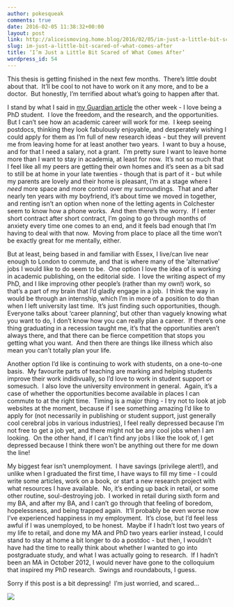 ```yaml
---
author: pokesqueak
comments: true
date: 2016-02-05 11:38:32+00:00
layout: post
link: http://aliceismoving.home.blog/2016/02/05/im-just-a-little-bit-scared-of-what-comes-after/
slug: im-just-a-little-bit-scared-of-what-comes-after
title: ‘I’m Just a Little Bit Scared of What Comes After’
wordpress_id: 54
---
```


This thesis is getting finished in the next few months.  There’s little doubt about that.  It’ll be cool to not have to work on it any more, and to be a doctor.  But honestly, I’m terrified about what’s going to happen after that.

I stand by what I said in [my Guardian article](http://t.umblr.com/redirect?z=http%3A%2F%2Fwww.theguardian.com%2Fhigher-education-network%2F2016%2Fjan%2F18%2Fmy-phd-busts-the-old-stereotypes-about-selfish-smug-only-children%3FCMP%3Dshare_btn_tw&t=M2QzMzA4ZDg1Zjk5ZmUxNzIzN2M3MDI4MWZmYjg1Y2JjOWNmZTk4MSxwVmNheWl1ZQ%3D%3D) the other week - I love being a PhD student.  I love the freedom, and the research, and the opportunities.  But I can’t see how an academic career will work for me.  I keep seeing postdocs, thinking they look fabulously enjoyable, and desperately wishing I could apply for them as I’m full of new research ideas - but they will prevent me from leaving home for at least another two years.  I want to buy a house, and for that I need a salary, not a grant.  I’m pretty sure I want to leave home more than I want to stay in academia, at least for now.  It’s not so much that I feel like all my peers are getting their own homes and it’s seen as a bit sad to still be at home in your late twenties - though that is part of it - but while my parents are lovely and their home is pleasant, I’m at a stage where I _need_ more space and more control over my surroundings.  That and after nearly ten years with my boyfriend, it’s about time we moved in together, and renting isn’t an option when none of the letting agents in Colchester seem to know how a phone works.  And then there’s the worry.  If I enter short contract after short contract, I’m going to go through months of anxiety every time one comes to an end, and it feels bad enough that I’m having to deal with that now.  Moving from place to place all the time won’t be exactly great for me mentally, either.

But at least, being based in and familiar with Essex, I live/can live near enough to London to commute, and that is where many of the ‘alternative’ jobs I would like to do seem to be.  One option I love the idea of is working in academic publishing, on the editorial side.  I love the writing aspect of my PhD, and I like improving other people’s (rather than my own!) work, so that’s a part of my brain that I’d gladly engage in a job.  I think the way in would be through an internship, which I’m in more of a position to do than when I left university last time.  It’s just finding such opportunities, though.  Everyone talks about ‘career planning’, but other than vaguely knowing what you want to do, I don’t know how you can really plan a career.  If there’s one thing graduating in a recession taught me, it’s that the opportunities aren’t always there, and that there can be fierce competition that stops you getting what you want.  And then there are things like illness which also mean you can’t totally plan your life.

Another option I’d like is continuing to work with students, on a one-to-one basis.  My favourite parts of teaching are marking and helping students improve their work indidivually, so I’d love to work in student support or somesuch.  I also love the university environment in general.  Again, it’s a case of whether the opportunities become available in places I can commute to at the right time.  Timing is a major thing - I try not to look at job websites at the moment, because if I see something amazing I’d like to apply for (not necessarily in publishing or student support, just generally cool cerebral jobs in various industries), I feel really depressed because I’m not free to get a job yet, and there might not be any cool jobs when I am looking.  On the other hand, if I can’t find any jobs I like the look of, I get depressed because I think there won’t be anything out there for me down the line!

My biggest fear isn’t unemployment.  I have savings (privilege alert!), and unlike when I graduated the first time, I have ways to fill my time - I could write some articles, work on a book, or start a new research project with what resources I have available.  No, it’s ending up back in retail, or some other routine, soul-destroying job.  I worked in retail during sixth form and my BA, and after my BA, and I can’t go through that feeling of boredom, hopelessness, and being trapped again.  It’ll probably be even worse now I’ve experienced happiness in my employment.  It’s close, but I’d feel less awful if I was unemployed, to be honest.  Maybe if I hadn’t lost two years of my life to retail, and done my MA and PhD two years earlier instead, I could stand to stay at home a bit longer to do a postdoc - but then, I wouldn’t have had the time to really think about whether I wanted to go into postgraduate study, and what I was actually going to research.  If I hadn’t been an MA in October 2012, I would never have gone to the colloquium that inspired my PhD research.  Swings and roundabouts, I guess.

Sorry if this post is a bit depressing!  I’m just worried, and scared…

![](https://66.media.tumblr.com/eed6e536c1efdd322bbe601ddb3f962f/tumblr_inline_o22oc5WNo41s70b7a_540.jpg)
